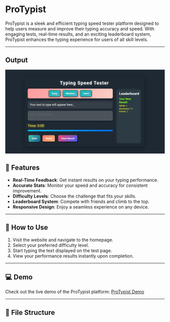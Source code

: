 # ProTypist

ProTypist is a sleek and efficient typing speed tester platform designed to help users measure and improve their typing accuracy and speed. With engaging tests, real-time results, and an exciting leaderboard system, ProTypist enhances the typing experience for users of all skill levels.

---
## Output

![image](protypist.jpeg)

## 🚀 Features

- **Real-Time Feedback**: Get instant results on your typing performance.
- **Accurate Stats**: Monitor your speed and accuracy for consistent improvement.
- **Difficulty Levels**: Choose the challenge that fits your skills.
- **Leaderboard System**: Compete with friends and climb to the top.
- **Responsive Design**: Enjoy a seamless experience on any device.

---

## 📖 How to Use

1. Visit the website and navigate to the homepage.
2. Select your preferred difficulty level.
3. Start typing the text displayed on the test page.
4. View your performance results instantly upon completion.

---

## 💻 Demo

Check out the live demo of the ProTypist platform: [ProTypist Demo](https://get-unknown-err0r.github.io/protypist-typingspeed-checker-site/)

---

## 📂 File Structure

